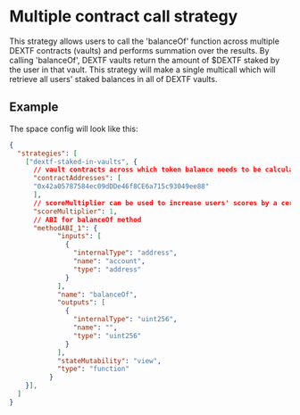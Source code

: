 # Multiple contract call strategy

This strategy allows users to call the 'balanceOf' function across multiple DEXTF contracts (vaults) and performs summation over the results. By calling 'balanceOf', DEXTF vaults return the amount of $DEXTF staked by the user in that vault. This strategy will make a single multicall which will retrieve all users' staked balances in all of DEXTF vaults.

## Example

The space config will look like this:

```JSON
{
  "strategies": [
    ["dextf-staked-in-vaults", {
      // vault contracts across which token balance needs to be calculated
      "contractAddresses": [
      "0x42a05787584ec09dDDe46f8CE6a715c93049ee88"
      ],
      // scoreMultiplier can be used to increase users' scores by a certain magnitude
      "scoreMultiplier": 1,
      // ABI for balanceOf method
      "methodABI_1": {
            "inputs": [
              {
                "internalType": "address",
                "name": "account",
                "type": "address"
              }
            ],
            "name": "balanceOf",
            "outputs": [
              {
                "internalType": "uint256",
                "name": "",
                "type": "uint256"
              }
            ],
            "stateMutability": "view",
            "type": "function"
          }
    }],
  ]
}
```
